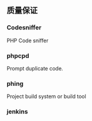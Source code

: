 质量保证
-------


### Codesniffer

PHP Code sniffer



### phpcpd

Prompt duplicate code.


### phing

Project build system or build tool

### jenkins

